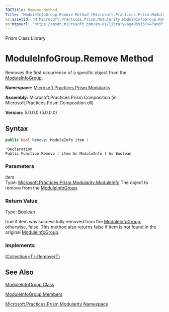 ```yaml
---
TOCTitle: Remove Method
Title: 'ModuleInfoGroup.Remove Method (Microsoft.Practices.Prism.Modularity)'
ms:assetid: 'M:Microsoft.Practices.Prism.Modularity.ModuleInfoGroup.Remove(Microsoft.Practices.Prism.Modularity.ModuleInfo)'
ms:mtpsurl: 'https://msdn.microsoft.com/en-us/library/Gg405915(v=PandP.50)'
---
```


Prism Class Library

ModuleInfoGroup.Remove Method
=================================

Removes the first occurrence of a specific object from the [ModuleInfoGroup](https://msdn.microsoft.com/en-us/library/microsoft.practices.prism.modularity.moduleinfogroup(v=pandp.50)).

**Namespace:** [Microsoft.Practices.Prism.Modularity](https://msdn.microsoft.com/en-us/library/microsoft.practices.prism.modularity(v=pandp.50))

**Assembly:** Microsoft.Practices.Prism.Composition (in Microsoft.Practices.Prism.Composition.dll)

**Version:** 5.0.0.0 (5.0.0.0)


## Syntax


```C#
public bool Remove( ModuleInfo item )
```
```VB
'Declaration
Public Function Remove ( item As ModuleInfo ) As Boolean
```


### Parameters

*item*  
	Type: [Microsoft.Practices.Prism.Modularity.ModuleInfo](https://msdn.microsoft.com/en-us/library/microsoft.practices.prism.modularity.moduleinfo(v=pandp.50))
	The object to remove from the [ModuleInfoGroup](https://msdn.microsoft.com/en-us/library/microsoft.practices.prism.modularity.moduleinfogroup(v=pandp.50)).

### Return Value

Type: [Boolean](http://msdn2.microsoft.com/en-us/library/a28wyd50)

true if item was successfully removed from the [ModuleInfoGroup](https://msdn.microsoft.com/en-us/library/microsoft.practices.prism.modularity.moduleinfogroup(v=pandp.50)); otherwise, false. This method also returns false if item is not found in the original [ModuleInfoGroup](https://msdn.microsoft.com/en-us/library/microsoft.practices.prism.modularity.moduleinfogroup(v=pandp.50)).
### Implements

[ICollection&lt;T&gt;.Remove(T)](http://msdn2.microsoft.com/en-us/library/bye7h94w)

See Also
--------


[ModuleInfoGroup Class](https://msdn.microsoft.com/en-us/library/microsoft.practices.prism.modularity.moduleinfogroup(v=pandp.50))

[ModuleInfoGroup Members](https://msdn.microsoft.com/en-us/library/microsoft.practices.prism.modularity.moduleinfogroup_members(v=pandp.50))

[Microsoft.Practices.Prism.Modularity Namespace](https://msdn.microsoft.com/en-us/library/microsoft.practices.prism.modularity(v=pandp.50))
